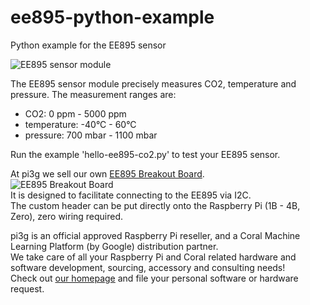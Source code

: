 # ee895-python-example
Python example for the EE895 sensor

![EE895 sensor module](https://cdn.shopify.com/s/files/1/1560/1473/products/EE895-3-in-1-Sensor-Module_300dpi_RGB_500x.jpg?v=1615538360)<br>

The EE895 sensor module precisely measures CO2, temperature and pressure.
The measurement ranges are:
  - CO2: 0 ppm - 5000 ppm
  - temperature: -40°C - 60°C
  - pressure: 700 mbar - 1100 mbar

Run the example 'hello-ee895-co2.py' to test your EE895 sensor.<br>

At pi3g we sell our own [EE895 Breakout Board](https://buyzero.de/products/raspberry-pi-co2-sensor-breakout-board).<br>
![EE895 Breakout Board](https://cdn.shopify.com/s/files/1/1560/1473/products/P6015323_500x.jpg?v=1623160840)<br>
It is designed to facilitate connecting to the EE895 via I2C.<br>
The custom header can be put directly onto the Raspberry Pi (1B - 4B, Zero), zero wiring required.

pi3g is an official approved Raspberry Pi reseller, and a Coral Machine Learning Platform (by Google) distribution partner.<br>
We take care of all your Raspberry Pi and Coral related hardware and software development, sourcing, accessory and consulting needs!<br>
Check out [our homepage](https://pi3g.com/) and file your personal software or hardware request.

